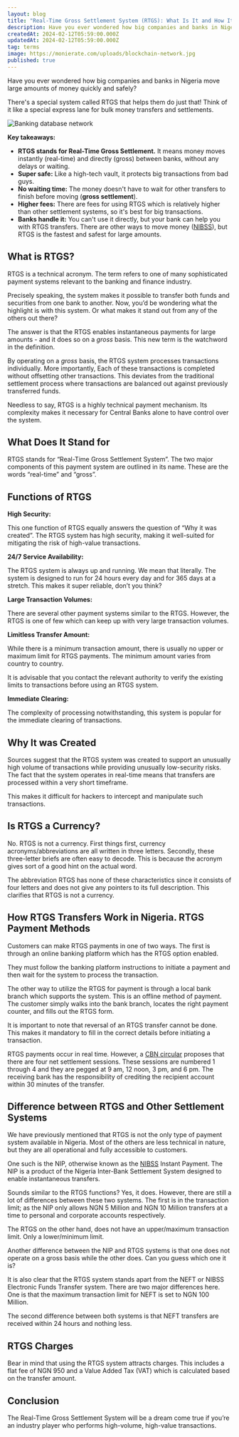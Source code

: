 ```yaml
---
layout: blog
title: "Real-Time Gross Settlement System (RTGS): What Is It and How It Works"
description: Have you ever wondered how big companies and banks in Nigeria move large amounts of money quickly and safely? There's a special system called RTGS that helps them do just that! Think of it like a special express lane for bulk money transfer and settlements.
createdAt: 2024-02-12T05:59:00.000Z
updatedAt: 2024-02-12T05:59:00.000Z
tag: terms
image: https://monierate.com/uploads/blockchain-network.jpg
published: true
---
```

Have you ever wondered how big companies and banks in Nigeria move large amounts of money quickly and safely?

There's a special system called RTGS that helps them do just that! Think of it like a special express lane for bulk money transfers and settlements.

![Banking database network](https://monierate.com/uploads/blockchain-network.jpg)

**Key takeaways:**

* **RTGS stands for Real-Time Gross Settlement.**  It means money moves instantly (real-time) and directly (gross) between banks, without any delays or waiting.
*  **Super safe:**  Like a high-tech vault, it protects big transactions from bad guys.
*  **No waiting time:**  The money doesn't have to wait for other transfers to finish before moving (**gross settlement**).
*  **Higher fees:**  There are fees for using RTGS which is relatively higher than other settlement systems, so it's best for big transactions.
*  **Banks handle it:**  You can't use it directly, but your bank can help you with RTGS transfers. There are other ways to move money ([NIBSS](https://monierate.com/blog/nibss-what-it-is-and-how-it-works)), but RTGS is the fastest and safest for large amounts.



## What is RTGS?

RTGS is a technical acronym. The term refers to one of many sophisticated payment systems relevant to the banking and finance industry. 

Precisely speaking, the system makes it possible to transfer both funds and securities from one bank to another. Now, you’d be wondering what the highlight is with this system. Or what makes it stand out from any of the others out there?

The answer is that the RTGS enables instantaneous payments for large amounts - and it does so on a *gross* basis. This new term is the watchword in the definition. 

By operating on a *gross* basis, the RTGS system processes transactions individually. More importantly, Each of these transactions is completed without offsetting other transactions. This deviates from the traditional settlement process where transactions are balanced out against previously transferred funds. 

Needless to say, RTGS is a highly technical payment mechanism. Its complexity makes it necessary for Central Banks alone to have control over the system. 


## What Does It Stand for

RTGS stands for “Real-Time Gross Settlement System”. The two major components of this payment system are outlined in its name. These are the words “real-time” and “gross”. 


## Functions of RTGS

**High Security:**

This one function of RTGS equally answers the question of “Why it was created”. The RTGS system has high security, making it well-suited for mitigating the risk of high-value transactions. 

**24/7 Service Availability:**

The RTGS system is always up and running. We mean that literally. The system is designed to run for 24 hours every day and for 365 days at a stretch. This makes it super reliable, don’t you think? 

**Large Transaction Volumes:**

There are several other payment systems similar to the RTGS. However, the RTGS is one of few which can keep up with very large transaction volumes.

**Limitless Transfer Amount:**

While there is a minimum transaction amount, there is usually no upper or maximum limit for RTGS payments. The minimum amount varies from country to country. 

It is advisable that you contact the relevant authority to verify the existing limits to transactions before using an RTGS system. 

**Immediate Clearing:**

The complexity of processing notwithstanding, this system is popular for the immediate clearing of transactions. 


## Why It was Created

Sources suggest that the RTGS system was created to support an unusually high volume of transactions while providing unusually low-security risks. The fact that the system operates in real-time means that transfers are processed within a very short timeframe.

This makes it difficult for hackers to intercept and manipulate such transactions. 


## Is RTGS a Currency?

No. RTGS is not a currency. First things first, currency acronyms/abbreviations are all written in three letters. Secondly, these three-letter briefs are often easy to decode. This is because the acronym gives sort of a good hint on the actual word. 

The abbreviation RTGS has none of these characteristics since it consists of four letters and does not give any pointers to its full description. This clarifies that RTGS is not a currency.                                                           


## How RTGS Transfers Work in Nigeria. RTGS Payment Methods

Customers can make RTGS payments in one of two ways. The first is through an online banking platform which has the RTGS option enabled. 

They must follow the banking platform instructions to initiate a payment and then wait for the system to process the transaction. 

The other way to utilize the RTGS for payment is through a local bank branch which supports the system. This is an offline method of payment. The customer simply walks into the bank branch, locates the right payment counter, and fills out the RTGS form. 

It is important to note that reversal of an RTGS transfer cannot be done. This makes it mandatory to fill in the correct details before initiating a transaction. 

RTGS payments occur in real time. However, a [CBN circular](https://www.cbn.gov.ng/Out/2020/BKSD/CIRCULAR%20ON%20THE%20IMPLEMENTATION%20OF%20CHANGES%20ON%20THE%20OPERATIONS%20OF%20RTGS%20SYSTEM%20AND%20S4.pdf) proposes that there are four net settlement sessions. These sessions are numbered 1 through 4 and they are pegged at 9 am, 12 noon, 3 pm, and 6 pm. The receiving bank has the responsibility of crediting the recipient account within 30 minutes of the transfer. 


## Difference between RTGS and Other Settlement Systems

We have previously mentioned that RTGS is not the only type of payment system available in Nigeria. Most of the others are less technical in nature, but they are all operational and fully accessible to customers. 

One such is the NIP, otherwise known as the [NIBSS](https://monierate.com/blog/nibss-what-it-is-and-how-it-works) Instant Payment. The NIP is a product of the Nigeria Inter-Bank Settlement System designed to enable instantaneous transfers. 

Sounds similar to the RTGS functions? Yes, it does. However, there are still a lot of differences between these two systems. The first is in the transaction limit; as the NIP only allows NGN 5 Million and NGN 10 Million transfers at a time to personal and corporate accounts respectively. 

The RTGS on the other hand, does not have an upper/maximum transaction limit. Only a lower/minimum limit. 

Another difference between the NIP and RTGS systems is that one does not operate on a gross basis while the other does. Can you guess which one it is? 

It is also clear that the RTGS system stands apart from the NEFT or NIBSS Electronic Funds Transfer system. There are two major differences here. One is that the maximum transaction limit for NEFT is set to NGN 100 Million. 

The second difference between both systems is that NEFT transfers are received within 24 hours and nothing less. 


## RTGS Charges

Bear in mind that using the RTGS system attracts charges. This includes a flat fee of NGN 950 and a Value Added Tax (VAT) which is calculated based on the transfer amount. 


## Conclusion

The Real-Time Gross Settlement System will be a dream come true if you’re an industry player who performs high-volume, high-value transactions.
